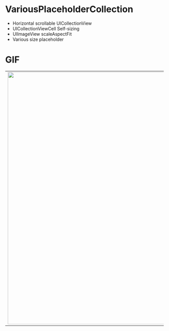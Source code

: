 # VariousPlaceholderCollection
- Horizontal scrollable UICollectionView 
- UICollectionViewCell Self-sizing 
- UIImageView scaleAspectFit
- Various size placeholder

# GIF
||
|---|
|<img src="" width=800>|
